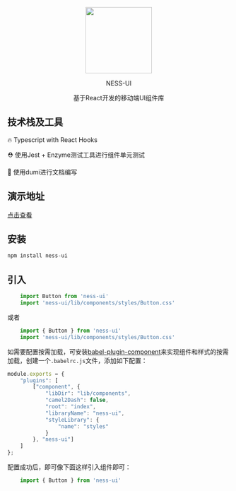 <p align="center"><img src="https://github.com/tanghua93/upload-img-files/blob/master/logo.png" width="150" height="150"/></p>
<p align="center">NESS-UI</p>
<p align="center">基于React开发的移动端UI组件库</p>




## 技术栈及工具

🔥 Typescript with React Hooks

⛑️ 使用Jest + Enzyme测试工具进行组件单元测试

📃 使用dumi进行文档编写

## 演示地址

<a href="https://tanghua93.github.io/ness-ui-doc" target="_blank">点击查看</a>

## 安装
```js
npm install ness-ui
```

## 引入
```js
    import Button from 'ness-ui'
    import 'ness-ui/lib/components/styles/Button.css'
```
或者
```js
    import { Button } from 'ness-ui'
    import 'ness-ui/lib/components/styles/Button.css'
```
如需要配置按需加载，可安装<a href="https://www.npmjs.com/package/babel-plugin-component" target="_blank">babel-plugin-component</a>来实现组件和样式的按需加载，创建一个`.babelrc.js`文件，添加如下配置：
```js
module.exports = {
    "plugins": [
        ["component", {
            "libDir": "lib/components",
            "camel2Dash": false,
            "root": "index",
            "libraryName": "ness-ui",
            "styleLibrary": {
                "name": "styles"
            }
        }, "ness-ui"]
    ]
};
```
配置成功后，即可像下面这样引入组件即可：

``` js
    import { Button } from 'ness-ui'
```



